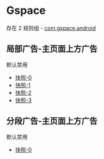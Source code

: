 # Gspace

存在 2 规则组 - [com.gspace.android](/src/apps/com.gspace.android.ts)

## 局部广告-主页面上方广告

默认禁用

- [快照-0](https://i.gkd.li/import/12705339)
- [快照-1](https://i.gkd.li/import/12910419)
- [快照-2](https://i.gkd.li/import/12910935)
- [快照-3](https://i.gkd.li/import/12910420)

## 分段广告-主页面上方广告

默认禁用

- [快照-0](https://i.gkd.li/import/12709006)
